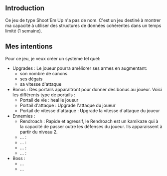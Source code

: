 ## Introduction
Ce jeu de type Shoot'Em Up n'a pas de nom. C'est un jeu destiné à montrer ma capacité à utiliser des structures de données cohérentes dans un temps limité (1 semaine).

## Mes intentions
Pour ce jeu, je veux créer un système tel quel:
- Upgrades : Le joueur pourra améliorer ses armes en augmentant:
  - son nombre de canons
  - ses dégats
  - sa vitesse d'attaque
- Bonus : Des portails apparaîtront pour donner des bonus au joueur. Voici les différents type de portails :
  - Portail de vie : heal le joueur
  - Portail d'attaque : Upgrade l'attaque du joueur
  - Portail de vitesse d'attaque : Upgrade la vitesse d'attaque du joueur
- Ennemies :
  - Rendroach : Rapide et agressif, le Rendroach est un kamikaze qui à la capacité de passer outre les défenses du joueur. Ils apparaissent à partir du niveau 2.
  - ... :
  - ... : 
  - ... :
  - ... :
- Boss :
  - ...
  - ...
